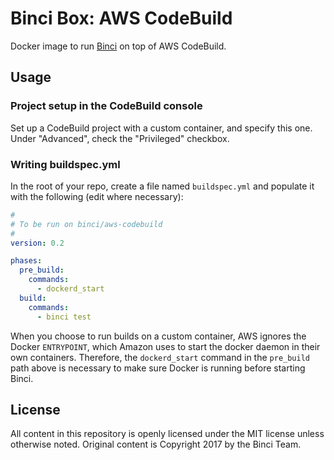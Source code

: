 # Binci Box: AWS CodeBuild
Docker image to run [Binci](https://github.com/binci/binci) on top of AWS CodeBuild.

## Usage

### Project setup in the CodeBuild console
Set up a CodeBuild project with a custom container, and specify this one. Under "Advanced", check the "Privileged" checkbox.

### Writing buildspec.yml
In the root of your repo, create a file named `buildspec.yml` and populate it with the following (edit where necessary):

```yaml
#
# To be run on binci/aws-codebuild
#
version: 0.2

phases:
  pre_build:
    commands:
      - dockerd_start
  build:
    commands:
      - binci test
```

When you choose to run builds on a custom container, AWS ignores the Docker `ENTRYPOINT`, which Amazon uses to start the docker daemon in their own containers. Therefore, the `dockerd_start` command in the `pre_build` path above is necessary to make sure Docker is running before starting Binci.

## License
All content in this repository is openly licensed under the MIT license unless otherwise noted. Original content is Copyright 2017 by the Binci Team.

